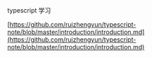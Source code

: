 
typescript 学习


[https://github.com/ruizhengyun/typescript-note/blob/master/introduction/introduction.md](https://github.com/ruizhengyun/typescript-note/blob/master/introduction/introduction.md)

<!--stackedit_data:
eyJoaXN0b3J5IjpbLTgzNjE3OTM1Nl19
-->